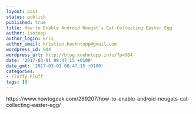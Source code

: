 ```yaml
---
layout: post
status: publish
published: true
title: How to Enable Android Nougat's Cat-Collecting Easter Egg
author: isotopp
author_login: kris
author_email: kristian.koehntopp@gmail.com
wordpress_id: 904
wordpress_url: http://blog.koehntopp.info/?p=904
date: '2017-03-01 09:47:15 +0100'
date_gmt: '2017-03-01 08:47:15 +0100'
categories:
- Fluffy Fluff
tags: []
---
```

<p>https://www.howtogeek.com/269207/how-to-enable-android-nougats-cat-collecting-easter-egg/</p>
